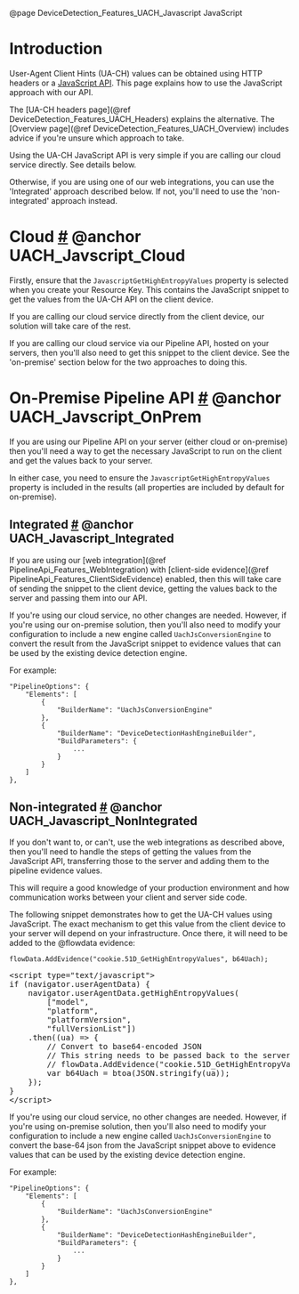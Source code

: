 @page DeviceDetection_Features_UACH_Javascript JavaScript

# Introduction

User-Agent Client Hints (UA-CH) values can be obtained using HTTP headers or 
a [JavaScript API](https://developer.mozilla.org/en-US/docs/Web/API/User-Agent_Client_Hints_API).
This page explains how to use the JavaScript approach with our API.

The [UA-CH headers page](@ref DeviceDetection_Features_UACH_Headers) explains the alternative.
The [Overview page](@ref DeviceDetection_Features_UACH_Overview) includes advice if you're unsure which approach to take.

Using the UA-CH JavaScript API is very simple if you are calling our cloud service directly. 
See details below.

Otherwise, if you are using one of our web integrations, you can use the 'Integrated' 
approach described below. If not, you'll need to use the 'non-integrated' approach instead.

# Cloud <a href="#UACH_Javscript_Cloud">#</a> @anchor UACH_Javscript_Cloud

Firstly, ensure that the `JavascriptGetHighEntropyValues` property is selected when 
you create your Resource Key. This contains the JavaScript snippet to get the values from 
the UA-CH API on the client device.

If you are calling our cloud service directly from the client device, our solution will take care 
of the rest.

If you are calling our cloud service via our Pipeline API, hosted on your servers, then you'll
also need to get this snippet to the client device. See the 'on-premise' section below for
the two approaches to doing this.

# On-Premise Pipeline API <a href="#UACH_Javscript_OnPrem">#</a> @anchor UACH_Javscript_OnPrem

If you are using our Pipeline API on your server (either cloud or on-premise) then you'll
need a way to get the necessary JavaScript to run on the client and get the values back
to your server.

In either case, you need to ensure the `JavascriptGetHighEntropyValues` property is included 
in the results (all properties are included by default for on-premise).

## Integrated <a href="#UACH_Javascript_Integrated">#</a> @anchor UACH_Javascript_Integrated

If you are using our [web integration](@ref PipelineApi_Features_WebIntegration) with 
[client-side evidence](@ref PipelineApi_Features_ClientSideEvidence) enabled, then this will take 
care of sending the snippet to the client device, getting the values back to the server and 
passing them into our API.

If you're using our cloud service, no other changes are needed.
However, if you're using our on-premise solution, then you'll also need to modify your configuration 
to include a new engine called `UachJsConversionEngine` to convert the result from the 
JavaScript snippet to evidence values that can be used by the existing device detection engine.

For example:

```
"PipelineOptions": {
    "Elements": [
        {
            "BuilderName": "UachJsConversionEngine"
        },
        {
            "BuilderName": "DeviceDetectionHashEngineBuilder",
            "BuildParameters": {
                ...
            }
        }
    ]
},
```

## Non-integrated <a href="#UACH_Javascript_NonIntegrated">#</a> @anchor UACH_Javascript_NonIntegrated

If you don't want to, or can't, use the web integrations as described above, then you'll need to 
handle the steps of getting the values from the JavaScript API, transferring those to the server
and adding them to the pipeline evidence values.

This will require a good knowledge of your production environment and how communication works 
between your client and server side code.

The following snippet demonstrates how to get the UA-CH values using JavaScript.
The exact mechanism to get this value from the client device to your server will depend on your 
infrastructure. Once there, it will need to be added to the @flowdata evidence:

```
flowData.AddEvidence("cookie.51D_GetHighEntropyValues", b64Uach);
```

<div class="c-code__block c-code__block--outline">
<pre>
&lt;script type="text/javascript"&gt;
if (navigator.userAgentData) {
    navigator.userAgentData.getHighEntropyValues(
        ["model",
        "platform",
        "platformVersion",
        "fullVersionList"])
    .then((ua) => { 
        // Convert to base64-encoded JSON
        // This string needs to be passed back to the server and added to evidence. E.g.
        // flowData.AddEvidence("cookie.51D_GetHighEntropyValues", b64Uach);
        var b64Uach = btoa(JSON.stringify(ua));        
    });
}
&lt;/script&gt;
</pre>
</div>

If you're using our cloud service, no other changes are needed.
However, if you're using on-premise solution, then you'll also need to modify your configuration 
to include a new engine called `UachJsConversionEngine` to convert the base-64 json from the 
JavaScript snippet above to evidence values that can be used by the existing device detection engine.

For example:

```
"PipelineOptions": {
    "Elements": [
        {
            "BuilderName": "UachJsConversionEngine"
        },
        {
            "BuilderName": "DeviceDetectionHashEngineBuilder",
            "BuildParameters": {
                ...
            }
        }
    ]
},
```
